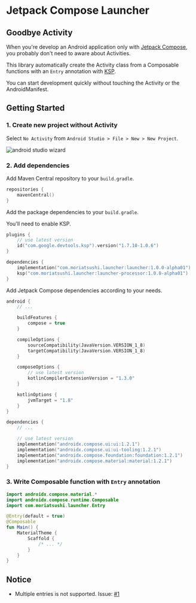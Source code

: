# Jetpack Compose Launcher

## Goodbye Activity

When you're develop an Android application only with [Jetpack Compose](https://developer.android.com/jetpack/compose), you probably don't need to aware about Activities.

This library automatically create the Activity class from a Composable functions with an `Entry` annotation with [KSP](https://github.com/google/ksp).

You can start development quickly without touching the Activity or the AndroidManifest.

## Getting Started

### 1. Create new project without Activity

Select `No Activity` from `Android Studio > File > New > New Project`.

![android studio wizard](https://user-images.githubusercontent.com/13435109/184525219-c262ba62-b0db-4e2e-8f60-cff65232322d.png)

### 2. Add dependencies

Add Maven Central repository to your `build.gradle`.

```kotlin
repositories {
    mavenCentral()
}
```

Add the package dependencies to your `build.gradle`.

You'll need to enable KSP.

```kotlin
plugins {
    // use latest version
    id("com.google.devtools.ksp").version("1.7.10-1.0.6")
}

dependencies {
    implementation("com.moriatsushi.launcher:launcher:1.0.0-alpha01")
    ksp("com.moriatsushi.launcher:launcher-processor:1.0.0-alpha01")
}
```

Add Jetpack Compose dependencies according to your needs.

```kotlin
android {
    // ...

    buildFeatures {
        compose = true
    }

    compileOptions {
        sourceCompatibility(JavaVersion.VERSION_1_8)
        targetCompatibility(JavaVersion.VERSION_1_8)
    }

    composeOptions {
        // use latest version
        kotlinCompilerExtensionVersion = "1.3.0"
    }

    kotlinOptions {
        jvmTarget = "1.8"
    }
}

dependencies {
    // ...

    // use latest version
    implementation("androidx.compose.ui:ui:1.2.1")
    implementation("androidx.compose.ui:ui-tooling:1.2.1")
    implementation("androidx.compose.foundation:foundation:1.2.1")
    implementation("androidx.compose.material:material:1.2.1")
}
```

### 3. Write Composable function with `Entry` annotation
```kotlin
import androidx.compose.material.*
import androidx.compose.runtime.Composable
import com.moriatsushi.launcher.Entry

@Entry(default = true)
@Composable
fun Main() {
    MaterialTheme {
        Scaffold {
            /* ... */
        }
    }
}
```

## Notice
* Multiple entries is not supported. Issue: [#1](https://github.com/Mori-Atsushi/compose-launcher/issues/1)
